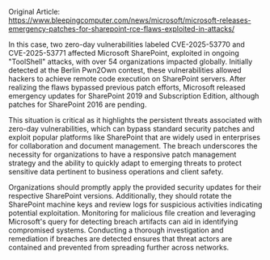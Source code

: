Original Article: https://www.bleepingcomputer.com/news/microsoft/microsoft-releases-emergency-patches-for-sharepoint-rce-flaws-exploited-in-attacks/

In this case, two zero-day vulnerabilities labeled CVE-2025-53770 and CVE-2025-53771 affected Microsoft SharePoint, exploited in ongoing "ToolShell" attacks, with over 54 organizations impacted globally. Initially detected at the Berlin Pwn2Own contest, these vulnerabilities allowed hackers to achieve remote code execution on SharePoint servers. After realizing the flaws bypassed previous patch efforts, Microsoft released emergency updates for SharePoint 2019 and Subscription Edition, although patches for SharePoint 2016 are pending.

This situation is critical as it highlights the persistent threats associated with zero-day vulnerabilities, which can bypass standard security patches and exploit popular platforms like SharePoint that are widely used in enterprises for collaboration and document management. The breach underscores the necessity for organizations to have a responsive patch management strategy and the ability to quickly adapt to emerging threats to protect sensitive data pertinent to business operations and client safety.

Organizations should promptly apply the provided security updates for their respective SharePoint versions. Additionally, they should rotate the SharePoint machine keys and review logs for suspicious activities indicating potential exploitation. Monitoring for malicious file creation and leveraging Microsoft's query for detecting breach artifacts can aid in identifying compromised systems. Conducting a thorough investigation and remediation if breaches are detected ensures that threat actors are contained and prevented from spreading further across networks.